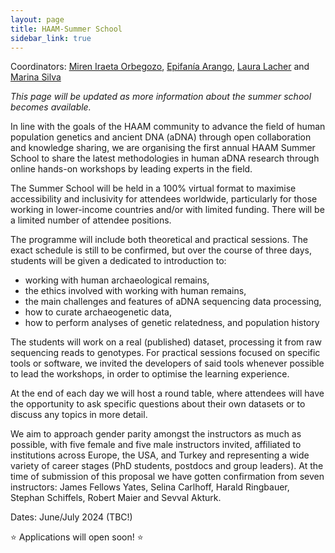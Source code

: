 ```yaml
---
layout: page
title: HAAM-Summer School
sidebar_link: true
---
```


Coordinators: [Miren Iraeta Orbegozo](mailto:iraeta.miren@gmail.com), [Epifanía Arango](mailto:epifaniarango@gmail.com), [Laura Lacher](mailto:laura_lacher@eva.mpg.de) and [Marina Silva](mailto:marina.silva@crick.ac.uk)

_This page will be updated as more information about the summer school becomes available._

In line with the goals of the HAAM community to advance the field of human population genetics and ancient DNA (aDNA) through open collaboration and knowledge sharing, we are organising the first annual HAAM Summer School to share the latest methodologies in human aDNA research through online hands-on workshops by leading experts in the field.

The Summer School will be held in a 100% virtual format to maximise accessibility and inclusivity for attendees worldwide, particularly for those working in lower-income countries and/or with limited funding. There will be a limited number of attendee positions.

The programme will include both theoretical and practical sessions. The exact schedule is still to be confirmed, but over the course of three days, students will be given a dedicated to introduction to:
- working with human archaeological remains, 
- the ethics involved with working with human remains,
- the main challenges and features of aDNA sequencing data processing,
- how to curate archaeogenetic data,
- how to perform analyses of genetic relatedness, and population history

The students will work on a real (published) dataset, processing it from raw sequencing reads to genotypes.
For practical sessions focused on specific tools or software, we invited the developers of said tools whenever possible to lead the workshops, in order to optimise the learning experience.

At the end of each day we will host a round table, where attendees will have the opportunity to ask specific questions about their own datasets or to discuss any topics in more detail.

We aim to approach gender parity amongst the instructors as much as possible, with five female and five male instructors invited, affiliated to institutions across Europe, the USA, and Turkey and representing a wide variety of career stages (PhD students, postdocs and group leaders). At the time of submission of this proposal we have gotten confirmation from seven instructors: James Fellows Yates, Selina Carlhoff, Harald Ringbauer, Stephan Schiffels, Robert Maier and Sevval Akturk. 

Dates: June/July 2024 (TBC!)

⭐️ Applications will open soon! ⭐️


